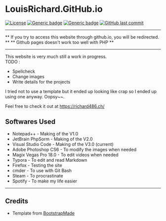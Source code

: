 # LouisRichard.GitHub.io
[![License](https://img.shields.io/badge/Licence-BSD--3-informational?style=for-the-badge)](https://opensource.org/licenses/BSD-3-Clause)
[![Generic badge](https://img.shields.io/badge/Status-WiP-red.svg?style=for-the-badge)](#)
[![Generic badge](https://img.shields.io/badge/Website-Up-green.svg?style=for-the-badge)](https://louisrichard.github.io/)
[![GitHub last commit](https://img.shields.io/github/last-commit/LouisRichard/LouisRichard.github.io?style=for-the-badge)](#)

****

** If you try to access this website through github.io, you will be redirected. **
** Github pages doesn't work too well with PHP **

****

This website is very much still a work in progress.  
TODO :
* Spellcheck  
* Change images  
* Write details for the projects  

I tried not to use a template but it ended up looking like crap so I ended up using one anyway. Oopsy~~. 

Feel free to check it out at https://richard486.ch/

## Softwares Used
*  Notepad++ - Making of the V1.0  
*  JetBrain PhpSorm - Making of the V2.0  
*  Visual Studio Code - Making of the V3.0 (current)  
*  Adobe Photoshop CS6 - To modify the images when needed  
*  Magix Vegas Pro 18.0 - To edit videos when needed
*  Typora - To edit and read Markdown  
*  Firefox - Testing the site  
*  cmder - To use with Git Bash  
*  Steam - To procrastinate  
*  Spotify - To make my life easier  
****

## Credits
* Template from [BootstrapMade](https://bootstrapmade.com/)    
